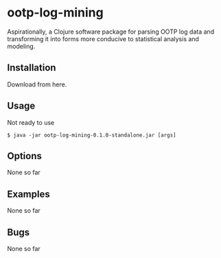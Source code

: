 # ootp-log-mining

Aspirationally, a Clojure software package for parsing OOTP log data and transforming it into forms more conducive to statistical analysis and modeling.

## Installation

Download from here.

## Usage

Not ready to use

    $ java -jar ootp-log-mining-0.1.0-standalone.jar [args]

## Options
None so far

## Examples
None so far

## Bugs
None so far